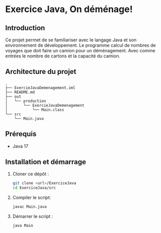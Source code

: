 # Exercice Java, On déménage!

## Introduction
Ce projet permet de se familiariser avec le langage Java et son environnement de développement.
Le programme calcul de nombres de voyages que doit faire un camion pour un déménagement. 
Avec comme entrées le nombre de cartons et la capacité du camion.

## Architecture du projet
```
.
├── ExercieJavaDemenagement.iml
├── README.md
├── out
│   └── production
│       └── ExercieJavaDemenagement
│           └── Main.class
└── src
    └── Main.java
```
## Prérequis
- Java 17

## Installation et démarrage

1. Cloner ce dépôt :
   ```bash
   git clone <url>/ExerciceJava
   cd ExerciceJava/src
   ```
2. Compiler le script:
   ```bash
   javac Main.java
   ```
3. Démarrer le script :
   ```bash
   java Main
   ```